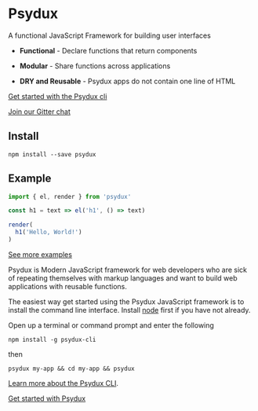 # Psydux

A functional JavaScript Framework for building user interfaces

- __Functional__ - Declare functions that return components

- __Modular__ - Share functions across applications

- __DRY and Reusable__ - Psydux apps do not contain one line of HTML

[Get started with the Psydux cli](https://github.com/timurtu/psydux-cli)

[Join our Gitter chat](https://gitter.im/psydux-framework/Lobby?utm_source=share-link&utm_medium=link&utm_campaign=share-link)

## Install

```
npm install --save psydux
```

## Example

```javascript
import { el, render } from 'psydux'

const h1 = text => el('h1', () => text)

render(
  h1('Hello, World!')
)
```

[See more examples](https://github.com/timurtu/psydux/tree/master/examples)

Psydux is Modern JavaScript framework for web developers who are sick of repeating themselves with markup languages and want to build web applications with reusable functions.

The easiest way get started using the Psydux JavaScript framework is to install the command line interface. Install [node](https://nodejs.org)
first if you have not already.

Open up a terminal or command prompt and enter the following

```
npm install -g psydux-cli
```

then

```
psydux my-app && cd my-app && psydux
```

[Learn more about the Psydux CLI](https://github.com/timurtu/psydux-cli).

[Get started with Psydux](docs/getting-started.md)
